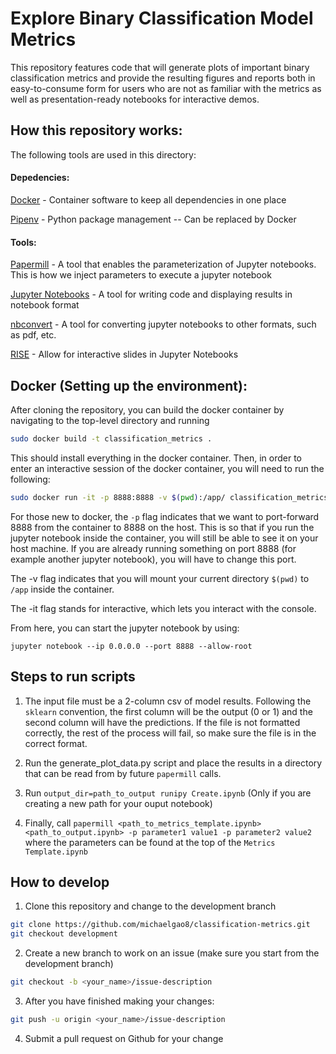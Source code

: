 # Explore Binary Classification Model Metrics

This repository features code that will generate plots of important binary classification metrics and provide the resulting figures and reports both in easy-to-consume form for users who are not as familiar with the metrics as well as presentation-ready notebooks for interactive demos.

## How this repository works:

The following tools are used in this directory:

#### Depedencies:

[Docker](https://docs.docker.com/) - Container software to keep all dependencies in one place

[Pipenv](https://docs.pipenv.org/en/latest/) - Python package management -- Can be replaced by Docker

#### Tools:

[Papermill](https://papermill.readthedocs.io/en/latest/) - A tool that enables the parameterization of Jupyter notebooks. This is how we inject parameters to execute a jupyter notebook

[Jupyter Notebooks](https://jupyter.org/) - A tool for writing code and displaying results in notebook format

[nbconvert](https://github.com/jupyter/nbconvert) - A tool for converting jupyter notebooks to other formats, such as pdf, etc.

[RISE](https://rise.readthedocs.io/en/stable/) - Allow for interactive slides in Jupyter Notebooks


## Docker (Setting up the environment):

After cloning the repository, you can build the docker container by navigating to the top-level directory and running

```sh
sudo docker build -t classification_metrics .
```

This should install everything in the docker container.
Then, in order to enter an interactive session of the docker container, you will need to run the following:

```sh
sudo docker run -it -p 8888:8888 -v $(pwd):/app/ classification_metrics bash
```

For those new to docker, the `-p` flag indicates that we want to port-forward 8888 from the container to 8888 on the host. This is so that if you run the jupyter notebook inside the container, you will still be able to see it on your host machine. If you are already running something on port 8888 (for example another jupyter notebook), you will have to change this port. 

The -v flag indicates that you will mount your current directory `$(pwd)` to `/app` inside the container. 

The -it flag stands for interactive, which lets you interact with the console.

From here, you can start the jupyter notebook by using:

```jupyter notebook --ip 0.0.0.0 --port 8888 --allow-root```

## Steps to run scripts
1. The input file must be a 2-column csv of model results. Following the `sklearn` convention, the first column will be the output (0 or 1) and the second column will have the predictions. If the file is not formatted correctly, the rest of the process will fail, so make sure the file is in the correct format.

2. Run the generate_plot_data.py script and place the results in a directory that can be read from by future `papermill` calls.

3. Run `output_dir=path_to_output runipy Create.ipynb` (Only if you are creating a new path for your ouput notebook)

4. Finally, call `papermill <path_to_metrics_template.ipynb> <path_to_output.ipynb> -p parameter1 value1 -p parameter2 value2` where the parameters can be found at the top of the `Metrics Template.ipynb`

## How to develop

1. Clone this repository and change to the development branch

```sh
git clone https://github.com/michaelgao8/classification-metrics.git
git checkout development
```


2. Create a new branch to work on an issue (make sure you start from the development branch)

```sh
git checkout -b <your_name>/issue-description
```

3. After you have finished making your changes:

```sh
git push -u origin <your_name>/issue-description
```

4. Submit a pull request on Github for your change

